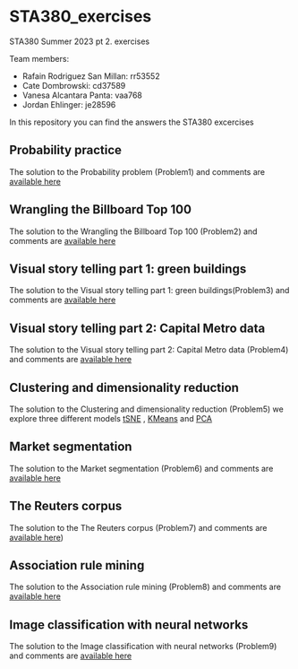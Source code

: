 # STA380_exercises
STA380 Summer 2023 pt 2. exercises 

Team members:
- Rafain Rodriguez San Millan: rr53552
- Cate Dombrowski: cd37589
- Vanesa Alcantara Panta: vaa768
- Jordan Ehlinger: je28596
  
In this repository you can find the answers the STA380 excercises

## Probability practice

The solution to the Probability problem (Problem1) and comments are [available here](https://github.com/rafain/STA380_exercises/blob/main/problem1.ipynb) 

## Wrangling the Billboard Top 100
The solution to the Wrangling the Billboard Top 100 (Problem2) and comments are [available here](https://github.com/rafain/STA380_exercises/blob/main/problem2.ipynb) 

## Visual story telling part 1: green buildings
The solution to the Visual story telling part 1: green buildings(Problem3) and comments are [available here](https://github.com/rafain/STA380_exercises/blob/main/problem3.ipynb) 

## Visual story telling part 2: Capital Metro data
The solution to the Visual story telling part 2: Capital Metro data (Problem4) and comments are [available here](https://github.com/rafain/STA380_exercises/blob/main/problem4.ipynb) 

## Clustering and dimensionality reduction
The solution to the Clustering and dimensionality reduction (Problem5) we explore three different models [tSNE](https://github.com/rafain/STA380_exercises/blob/main/problem5%20-%20tSNE.ipynb) , [KMeans](https://github.com/rafain/STA380_exercises/blob/main/problem5-%20KMeans.r) and [PCA](https://github.com/rafain/STA380_exercises/blob/main/problem5-%20PCA.R)

## Market segmentation
The solution to the Market segmentation (Problem6) and comments are [available here](https://github.com/rafain/STA380_exercises/blob/main/problem6.ipynb) 

## The Reuters corpus
The solution to the  The Reuters corpus (Problem7) and comments are [available here](https://github.com/rafain/STA380_exercises/blob/main/problem7.ipynb))

## Association rule mining
The solution to the Association rule mining (Problem8) and comments are [available here](https://github.com/rafain/STA380_exercises/blob/main/problem8.r) 

## Image classification with neural networks
The solution to the Image classification with neural networks (Problem9) and comments are [available here](https://github.com/rafain/STA380_exercises/blob/main/problem9.ipynb) 


